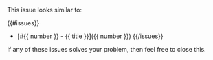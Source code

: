 This issue looks similar to:

{{#issues}}
* [#{{ number }} - {{ title }}]({{ number }})
{{/issues}}

If any of these issues solves your problem, then feel free to close this.
